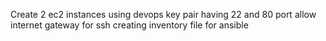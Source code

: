 Create 2 ec2 instances
using devops key pair
having 22 and 80 port allow
internet gateway for ssh
creating inventory file for ansible

